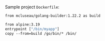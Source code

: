 
Sample project `Dockerfile`:

```Dockerfile
from mcluseau/golang-builder:1.22.2 as build

from alpine:3.19
entrypoint ["/bin/myapp"]
copy --from=build /go/bin/* /bin/
```
